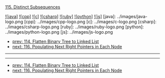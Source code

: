 [115. Distinct Subsequences](https://leetcode.com/problems/distinct-subsequences/)

[![java]](../java/115-distinct-subsequences.md)
[![cpp]](../cpp/115-distinct-subsequences.md)
[![c]](../c/115-distinct-subsequences.md)
[![csharp]](../csharp/115-distinct-subsequences.md)
[![ruby]](../ruby/115-distinct-subsequences.md)
[![python]](../python/115-distinct-subsequences.md)
[![js]](../js/115-distinct-subsequences.md)
[java]: ../images/java-logo.png
[cpp]: ../images/cpp-logo.png
[c]: ../images/c-logo.png
[csharp]: ../images/csharp-logo.png
[ruby]: ../images/ruby-logo.png
[python]: ../images/python-logo.png
[js]: ../images/js-logo.png

- [prev: 114. Flatten Binary Tree to Linked List](114-flatten-binary-tree-to-linked-list.md)
- [next: 116. Populating Next Right Pointers in Each Node](116-populating-next-right-pointers-in-each-node.md)

---


---

- [prev: 114. Flatten Binary Tree to Linked List](114-flatten-binary-tree-to-linked-list.md)
- [next: 116. Populating Next Right Pointers in Each Node](116-populating-next-right-pointers-in-each-node.md)
